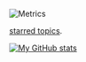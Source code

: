 ![Metrics](https://metrics.lecoq.io/harold-williams?template=classic&base.activity=0&base.community=0&base.repositories=0&base.metadata=0&isocalendar=1&languages=1&lines=1&pagespeed=1&isocalendar.duration=half-year&languages.ignored=html%2C%20css%2C%20jupyter%20notebook&languages.colors=github&languages.threshold=0%25&pagespeed.url=harrywilliams.dev%2Fall%2Fwork&pagespeed.detailed=false&pagespeed.screenshot=true&config.timezone=Europe%2FLondon&config.padding=25%25%2C%2013%25)

[starred topics](https://github.com/stars?filter=topics).



[![My GitHub stats](https://github-readme-stats.vercel.app/api?username=harold-williams)](https://github.com/anuraghazra/github-readme-stats)
